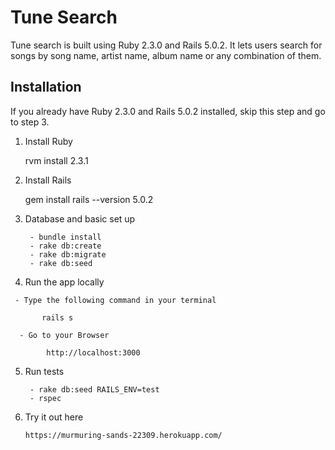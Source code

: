 
Tune Search
========

Tune search is built using Ruby 2.3.0 and Rails 5.0.2. It lets users search for songs by song name, artist name, album name or any combination of them. 


Installation
------------
If you already have Ruby 2.3.0 and Rails 5.0.2 installed, skip this step and go to step 3.


1) Install Ruby 

     rvm install 2.3.1


2) Install Rails

     gem install rails --version 5.0.2
     
     
3) Database and basic set up
  
        - bundle install 
        - rake db:create
        - rake db:migrate
        - rake db:seed

  4)   Run the app locally

     - Type the following command in your terminal

           rails s 
               
      - Go to your Browser

            http://localhost:3000

  5) Run tests

          - rake db:seed RAILS_ENV=test
          - rspec
         
  6) Try it out here 
  
         https://murmuring-sands-22309.herokuapp.com/
